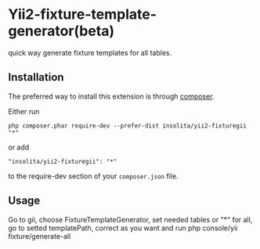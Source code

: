Yii2-fixture-template-generator(beta)
======================
quick way generate fixture templates for all tables.


Installation
------------

The preferred way to install this extension is through [composer](http://getcomposer.org/download/).

Either run

```
php composer.phar require-dev --prefer-dist insolita/yii2-fixturegii "*"
```

or add

```
"insolita/yii2-fixturegii": "*"
```

to the require-dev section of your `composer.json` file.


Usage
-----

Go to gii, choose FixtureTemplateGenerator, set needed tables or "*" for all, go to setted templatePath,
correct as you want and run php console/yii fixture/generate-all

